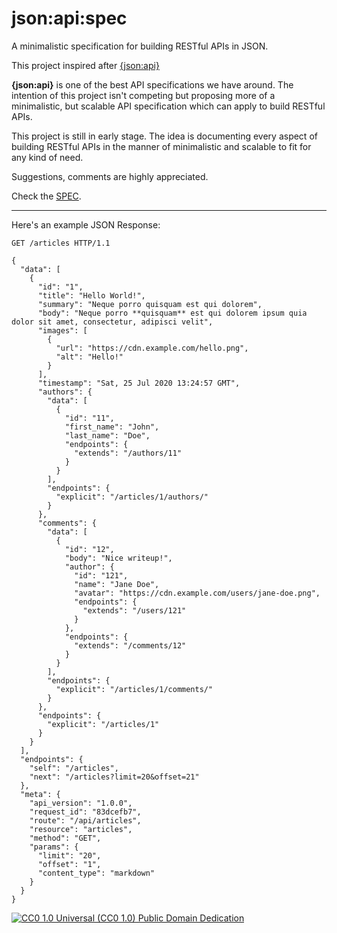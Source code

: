 # json:api:spec

A minimalistic specification for building RESTful APIs in JSON.

This project inspired after [{json:api}](https://jsonapi.org/)

**{json:api}** is one of the best API specifications we have around. The intention of this project isn't competing but proposing more of a minimalistic, but scalable API specification which can apply to build RESTful APIs.

This project is still in early stage. The idea is documenting every aspect of building RESTful APIs in the manner of minimalistic and scalable to fit for any kind of need.

Suggestions, comments are highly appreciated.

Check the [SPEC](https://github.com/thinkholic/json-api-spec/blob/master/SPEC.md).

_________________

Here's an example JSON Response:

```
GET /articles HTTP/1.1

{
  "data": [
    {
      "id": "1",
      "title": "Hello World!",
      "summary": "Neque porro quisquam est qui dolorem",
      "body": "Neque porro **quisquam** est qui dolorem ipsum quia dolor sit amet, consectetur, adipisci velit",
      "images": [
        {
          "url": "https://cdn.example.com/hello.png",
          "alt": "Hello!"
        }
      ],
      "timestamp": "Sat, 25 Jul 2020 13:24:57 GMT",
      "authors": {
        "data": [
          {
            "id": "11",
            "first_name": "John",
            "last_name": "Doe",
            "endpoints": {
              "extends": "/authors/11"
            }
          }
        ],
        "endpoints": {
          "explicit": "/articles/1/authors/"
        }
      },
      "comments": {
        "data": [
          {
            "id": "12",
            "body": "Nice writeup!",
            "author": {
              "id": "121",
              "name": "Jane Doe",
              "avatar": "https://cdn.example.com/users/jane-doe.png",
              "endpoints": {
                "extends": "/users/121"
              }
            },
            "endpoints": {
              "extends": "/comments/12"
            }
          }
        ],
        "endpoints": {
          "explicit": "/articles/1/comments/"
        }
      },
      "endpoints": {
        "explicit": "/articles/1"
      }
    }
  ],
  "endpoints": {
    "self": "/articles",
    "next": "/articles?limit=20&offset=21"
  },
  "meta": {
    "api_version": "1.0.0",
    "request_id": "83dcefb7",
    "route": "/api/articles",
    "resource": "articles",
    "method": "GET",
    "params": {
      "limit": "20",
      "offset": "1",
      "content_type": "markdown"
    }
  }
}
```

[![CC0 1.0 Universal (CC0 1.0)
Public Domain Dedication](https://mirrors.creativecommons.org/presskit/buttons/88x31/svg/cc-zero.svg)](https://creativecommons.org/publicdomain/zero/1.0/)
